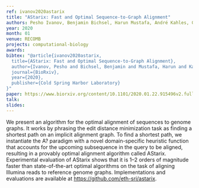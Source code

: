 ```yaml
---
ref: ivanov2020astarix
title: "AStarix: Fast and Optimal Sequence-to-Graph Alignment"
authors: Pesho Ivanov, Benjamin Bichsel, Harun Mustafa, André Kahles, Gunnar Rätsch, Martin Vechev
year: 2020
month: 01
venue: RECOMB
projects: computational-biology
awards:
bibtex: "@article{ivanov2020astarix,
  title={AStarix: Fast and Optimal Sequence-to-Graph Alignment},
  author={Ivanov, Pesho and Bichsel, Benjamin and Mustafa, Harun and Kahles, Andre and R{\"a}tsch, Gunnar and Vechev, Martin},
  journal={BioRxiv},
  year={2020},
  publisher={Cold Spring Harbor Laboratory}
}"
paper: https://www.biorxiv.org/content/10.1101/2020.01.22.915496v2.full.pdf
talk: 
slides:
---
```


We present an algorithm for the optimal alignment of sequences to genome graphs. It works by phrasing the edit distance minimization task as finding a shortest path on an implicit alignment graph. To find a shortest path, we instantiate the A? paradigm with a novel domain-specific heuristic function that accounts for the upcoming subsequence in the query to be aligned, resulting in a provably optimal alignment algorithm called AStarix. Experimental evaluation of AStarix shows that it is 1–2 orders of magnitude faster than state-of-the-art optimal algorithms on the task of aligning Illumina reads to reference genome graphs. Implementations and evaluations are available at https://github.com/eth-sri/astarix.
